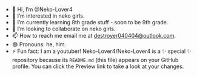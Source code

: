 - 👋 Hi, I’m @Neko-Lover4
- 👀 I’m interested in neko girls.
- 🌱 I’m currently learning 8th grade stuff - soon to be 9th grade.
- 💞️ I’m looking to collaborate on neko girls.
- 📫 How to reach me email me at destroyer040404@outlook.com.
- 😄 Pronouns: he, him.
- ⚡ Fun fact: I am a youtuber!
Neko-Lover4/Neko-Lover4 is a ✨ special ✨ repository because its `README.md` (this file) appears on your GitHub profile.
You can click the Preview link to take a look at your changes.
